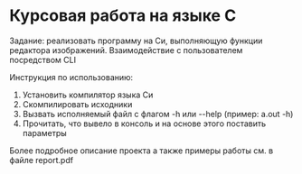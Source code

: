 <h1>Курсовая работа на языке C</h1>

Задание: реализовать программу на Си, выполняющую функции
редактора изображений. Взаимодействие с пользователем
посредством CLI

Инструкция по использованию:
1. Установить компилятор языка Си
2. Скомпилировать исходники
3. Вызвать исполняемый файл с флагом -h или --help (пример: a.out -h)
4. Прочитать, что вывело в консоль и на основе этого поставить параметры

Более подробное описание проекта а также примеры работы см. в файле report.pdf